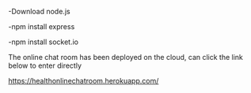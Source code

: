 -Download node.js

-npm install express

-npm install socket.io 



The online chat room has been deployed on the cloud, can click the link below to enter directly

https://healthonlinechatroom.herokuapp.com/
